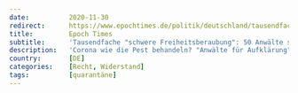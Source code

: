 ```yaml
---
date:          2020-11-30
redirect:      https://www.epochtimes.de/politik/deutschland/tausendfache-schwere-freiheitsberaubung-50-anwaelte-schreiben-offenen-brief-gegen-corona-quarantaene-a3390749.html
title:         Epoch Times
subtitle:      'Tausendfache "schwere Freiheitsberaubung": 50 Anwälte schreiben Offenen Brief gegen Corona-Quarantäne'
description:   'Corona wie die Pest behandeln? "Anwälte für Aufklärung" haben die Legitimität der Quarantäne-Maßnahme untersucht und kommen zu dem Schluss, dass es sich um hundert- oder sogar tausendfache "schwere Freiheitsberaubung" handelt.'
country:       [DE]
categories:    [Recht, Widerstand]
tags:          [quarantäne]
---
```

